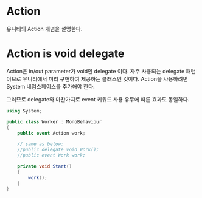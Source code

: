 # Action

유니티의 Action 개념을 설명한다.

# Action is void delegate

Action은 in/out parameter가 void인 delegate 이다. 자주 사용되는 delegate 패턴이므로 유니티에서 미리 구현하여 제공하는 클래스인 것이다. Action을 사용하려면 System 네임스페이스를 추가해야 한다.

그러므로 delegate와 마찬가지로 event 키워드 사용 유무에 따른 효과도 동일하다.

```cs
using System;

public class Worker : MonoBehaviour
{
	public event Action work;

    // same as below:
    //public delegate void Work();
    //public event Work work;

	private void Start()
	{
		work();
	}
}
```
